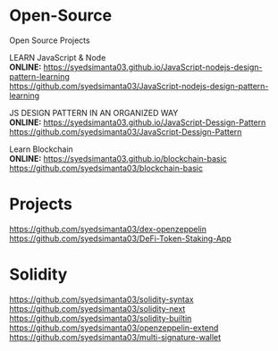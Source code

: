 # Open-Source
Open Source Projects

LEARN JavaScript & Node <br/>
**ONLINE:** https://syedsimanta03.github.io/JavaScript-nodejs-design-pattern-learning <br/>
https://github.com/syedsimanta03/JavaScript-nodejs-design-pattern-learning <br/>

JS DESIGN PATTERN IN AN ORGANIZED WAY <br/>
**ONLINE:** https://syedsimanta03.github.io/JavaScript-Dessign-Pattern <br/>
https://github.com/syedsimanta03/JavaScript-Dessign-Pattern <br/>

Learn Blockchain <br/>
**ONLINE:** https://syedsimanta03.github.io/blockchain-basic <br/>
https://github.com/syedsimanta03/blockchain-basic <br/>

Projects
=========
https://github.com/syedsimanta03/dex-openzeppelin
https://github.com/syedsimanta03/DeFi-Token-Staking-App

Solidity
=========
https://github.com/syedsimanta03/solidity-syntax <br/>
https://github.com/syedsimanta03/solidity-next <br/>
https://github.com/syedsimanta03/solidity-builtin <br/>
https://github.com/syedsimanta03/openzeppelin-extend  <br/>
https://github.com/syedsimanta03/multi-signature-wallet



